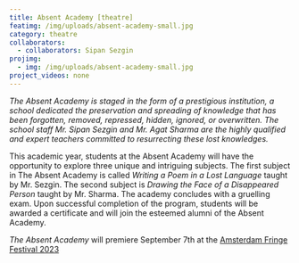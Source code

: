 ```yaml
---
title: Absent Academy [theatre]
featimg: /img/uploads/absent-academy-small.jpg
category: theatre
collaborators:
  - collaborators: Sipan Sezgin
projimg:
  - img: /img/uploads/absent-academy-small.jpg
project_videos: none
---
```

*The Absent Academy is staged in the form of a prestigious institution, a school dedicated the preservation and spreading of knowledge that has been forgotten, removed, repressed, hidden, ignored, or overwritten. The school staff Mr. Sipan Sezgin and Mr. Agat Sharma are the highly qualified and expert teachers committed to resurrecting these lost knowledges.* 

This academic year, students at the Absent Academy will have the opportunity to explore three unique and intriguing subjects. The first subject in The Absent Academy is called *Writing a Poem in a Lost Language* taught by Mr. Sezgin. The second subject is *Drawing the Face of a Disappeared Person* taught by Mr. Sharma. The academy concludes with a gruelling exam. Upon successful completion of the program, students will be awarded a certificate and will join the esteemed alumni of the Absent Academy.

*The Absent Academy* will premiere September 7th at the [Amsterdam Fringe Festival 2023](https://amsterdamfringefestival.nl/)